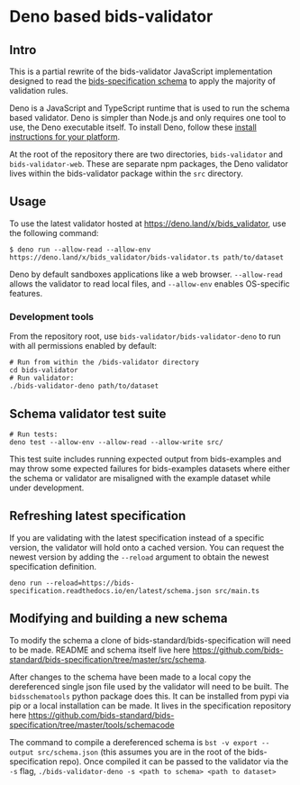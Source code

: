 # Deno based bids-validator

## Intro

This is a partial rewrite of the bids-validator JavaScript implementation designed to read the [bids-specification schema](https://github.com/bids-standard/bids-specification/tree/master/src/schema) to apply the majority of validation rules.

Deno is a JavaScript and TypeScript runtime that is used to run the schema based validator. Deno is simpler than Node.js and only requires one tool to use, the Deno executable itself. To install Deno, follow these [install instructions for your platform](https://deno.land/manual/getting_started/installation).

At the root of the repository there are two directories, `bids-validator` and `bids-validator-web`. These are separate npm packages, the Deno validator lives within the bids-validator package within the `src` directory.

## Usage

To use the latest validator hosted at https://deno.land/x/bids_validator, use the following command:

```console
$ deno run --allow-read --allow-env https://deno.land/x/bids_validator/bids-validator.ts path/to/dataset
```

Deno by default sandboxes applications like a web browser. `--allow-read` allows the validator to read local files, and `--allow-env` enables OS-specific features.

### Development tools

From the repository root, use `bids-validator/bids-validator-deno` to run with all permissions enabled by default:

```shell
# Run from within the /bids-validator directory
cd bids-validator
# Run validator:
./bids-validator-deno path/to/dataset
```

## Schema validator test suite

```shell
# Run tests:
deno test --allow-env --allow-read --allow-write src/
```

This test suite includes running expected output from bids-examples and may throw some expected failures for bids-examples datasets where either the schema or validator are misaligned with the example dataset while under development.

## Refreshing latest specification

If you are validating with the latest specification instead of a specific version, the validator will hold onto a cached version. You can request the newest version by adding the `--reload` argument to obtain the newest specification definition.

`deno run --reload=https://bids-specification.readthedocs.io/en/latest/schema.json src/main.ts`

## Modifying and building a new schema

To modify the schema a clone of bids-standard/bids-specification will need to be made. README and schema itself live here https://github.com/bids-standard/bids-specification/tree/master/src/schema.

After changes to the schema have been made to a local copy the dereferenced single json file used by the validator will need to be built. The `bidsschematools` python package does this. It can be installed from pypi via pip or a local installation can be made. It lives in the specification repository here https://github.com/bids-standard/bids-specification/tree/master/tools/schemacode

The command to compile a dereferenced schema is `bst -v export --output src/schema.json` (this assumes you are in the root of the bids-specification repo). Once compiled it can be passed to the validator via the `-s` flag, `./bids-validator-deno -s <path to schema> <path to dataset>`
